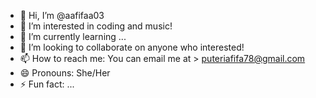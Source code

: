 - 👋 Hi, I’m @aafifaa03
- 👀 I’m interested in coding and music!
- 🌱 I’m currently learning ...
- 💞️ I’m looking to collaborate on anyone who interested!
- 📫 How to reach me: You can email me at > puteriafifa78@gmail.com
- 😄 Pronouns: She/Her
- ⚡ Fun fact: ...

<!---
aafifaa03/aafifaa03 is a ✨ special ✨ repository because its `README.md` (this file) appears on your GitHub profile.
You can click the Preview link to take a look at your changes.
--->
